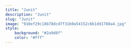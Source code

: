 ```yaml
---
title: "Junit"
description: "Junit"
slug: "Junit"
image: "910ef29c18b78dcd7f31b0a54152c6b1dd1788a4.jpg"
style:
    background: "#2a9d8f"
    color: "#fff"
---
```

